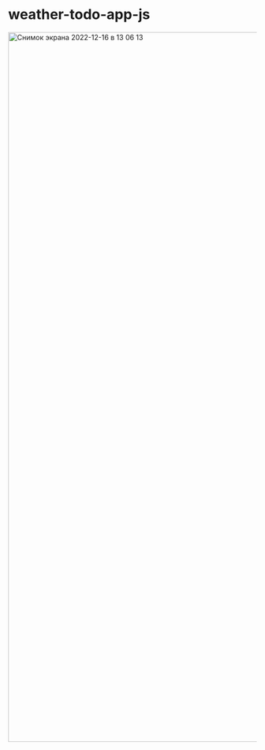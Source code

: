 # weather-todo-app-js

<img width="1440" alt="Снимок экрана 2022-12-16 в 13 06 13" src="https://user-images.githubusercontent.com/107538948/208087630-ff92249f-dec2-451a-a482-d17292745a61.png">
